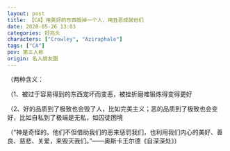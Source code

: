 ```yaml
---
layout: post
title: 【CA】用美好的东西毁掉一个人，用丑恶成就他们
date: 2020-05-26 13:03
categories: 好兆头
characters: ["Crowley", "Aziraphale"]
tags: ["CA"]
pov: 第三人称
origin: 名人朋友圈
---
```


（两种含义：

（1、被过于容易得到的东西宠坏而变恶，被挫折磨难锻炼得变得更好

（2、好的品质到了极致也会毁了人，比如完美主义；恶的品质到了极致也会变好，比如自私到了极端是无私，如囚徒困境


（“神是奇怪的。他们不但借助我们的恶来惩罚我们，也利用我们内心的美好、善良、慈悲、关爱，来毁灭我们。”——奥斯卡王尔德《自深深处》）